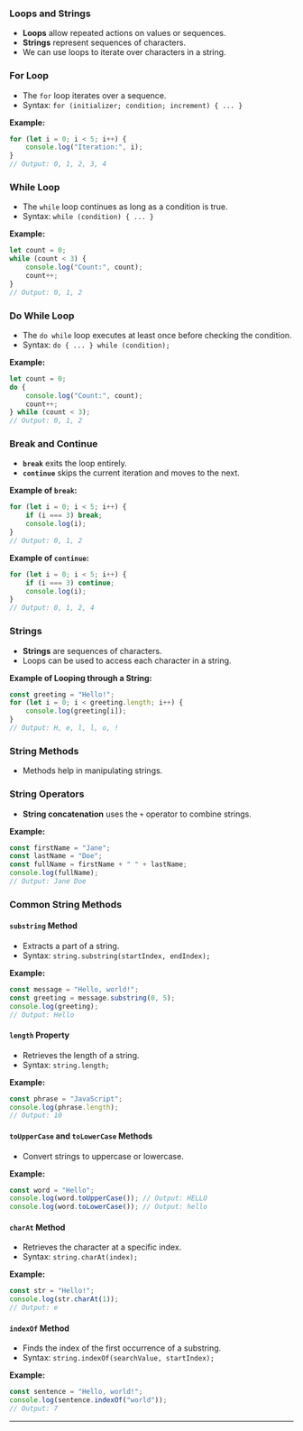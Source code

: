 ### Loops and Strings

- **Loops** allow repeated actions on values or sequences.
- **Strings** represent sequences of characters.
- We can use loops to iterate over characters in a string.

### For Loop

- The `for` loop iterates over a sequence.
- Syntax: `for (initializer; condition; increment) { ... }`

**Example:**

```javascript
for (let i = 0; i < 5; i++) {
    console.log("Iteration:", i);
}
// Output: 0, 1, 2, 3, 4
```

### While Loop

- The `while` loop continues as long as a condition is true.
- Syntax: `while (condition) { ... }`

**Example:**

```javascript
let count = 0;
while (count < 3) {
    console.log("Count:", count);
    count++;
}
// Output: 0, 1, 2
```

### Do While Loop

- The `do while` loop executes at least once before checking the condition.
- Syntax: `do { ... } while (condition);`

**Example:**

```javascript
let count = 0;
do {
    console.log("Count:", count);
    count++;
} while (count < 3);
// Output: 0, 1, 2
```

### Break and Continue

- **`break`** exits the loop entirely.
- **`continue`** skips the current iteration and moves to the next.

**Example of `break`:**

```javascript
for (let i = 0; i < 5; i++) {
    if (i === 3) break;
    console.log(i);
}
// Output: 0, 1, 2
```

**Example of `continue`:**

```javascript
for (let i = 0; i < 5; i++) {
    if (i === 3) continue;
    console.log(i);
}
// Output: 0, 1, 2, 4
```

### Strings

- **Strings** are sequences of characters.
- Loops can be used to access each character in a string.

**Example of Looping through a String:**

```javascript
const greeting = "Hello!";
for (let i = 0; i < greeting.length; i++) {
    console.log(greeting[i]);
}
// Output: H, e, l, l, o, !
```

### String Methods

- Methods help in manipulating strings.

### String Operators

- **String concatenation** uses the `+` operator to combine strings.

**Example:**

```javascript
const firstName = "Jane";
const lastName = "Doe";
const fullName = firstName + " " + lastName;
console.log(fullName);
// Output: Jane Doe
```

### Common String Methods

#### `substring` Method

- Extracts a part of a string.
- Syntax: `string.substring(startIndex, endIndex);`

**Example:**

```javascript
const message = "Hello, world!";
const greeting = message.substring(0, 5);
console.log(greeting); 
// Output: Hello
```

#### `length` Property

- Retrieves the length of a string.
- Syntax: `string.length;`

**Example:**

```javascript
const phrase = "JavaScript";
console.log(phrase.length); 
// Output: 10
```

#### `toUpperCase` and `toLowerCase` Methods

- Convert strings to uppercase or lowercase.

**Example:**

```javascript
const word = "Hello";
console.log(word.toUpperCase()); // Output: HELLO
console.log(word.toLowerCase()); // Output: hello
```

#### `charAt` Method

- Retrieves the character at a specific index.
- Syntax: `string.charAt(index);`

**Example:**

```javascript
const str = "Hello!";
console.log(str.charAt(1)); 
// Output: e
```

#### `indexOf` Method

- Finds the index of the first occurrence of a substring.
- Syntax: `string.indexOf(searchValue, startIndex);`

**Example:**

```javascript
const sentence = "Hello, world!";
console.log(sentence.indexOf("world")); 
// Output: 7
```

---

